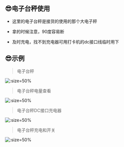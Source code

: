 ## 😎电子台秤使用

* 这里的电子台秤是接货的使用的那个大电子秤

* 拿的时候注意，90度容易断

* 及时充电，找不到充电器可用打卡机的dc接口线临时用下

## 😎示例
> 电子台秤

![](https://gitee.com/GaloisFields/WORKFLOWS4COMPANY/raw/master/resources/pic/equipment/电子台秤.jpeg ':size=50%')

> 电子台秤电量查看

![](https://gitee.com/GaloisFields/WORKFLOWS4COMPANY/raw/master/resources/pic/equipment/电子台秤电量查看.jpeg ':size=50%')

> 电子台秤DC接口充电器

![](https://gitee.com/GaloisFields/WORKFLOWS4COMPANY/raw/master/resources/pic/equipment/电子台秤dc充电器.jpeg ':size=50%')

> 电子台秤充电和开关

![](https://gitee.com/GaloisFields/WORKFLOWS4COMPANY/raw/master/resources/pic/equipment/电子台秤充电.jpeg ':size=50%')
